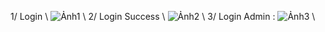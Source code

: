 1/ Login \\
![Ảnh1](https://github.com/lethanhtoan8422/week01_lab_LeThanhToan_20040331/assets/144576370/842226ef-ea2b-4a39-b3c6-76100ed00ff8) \\
2/ Login Success \\
![Ảnh2](https://github.com/lethanhtoan8422/week01_lab_LeThanhToan_20040331/assets/144576370/856a442b-f7c9-4854-b1d6-042236150cdc) \\
3/ Login Admin : 
![Ảnh3](https://github.com/lethanhtoan8422/week01_lab_LeThanhToan_20040331/assets/144576370/dcdbe77a-9406-4c9a-9c78-c6b1ec735463) \\
